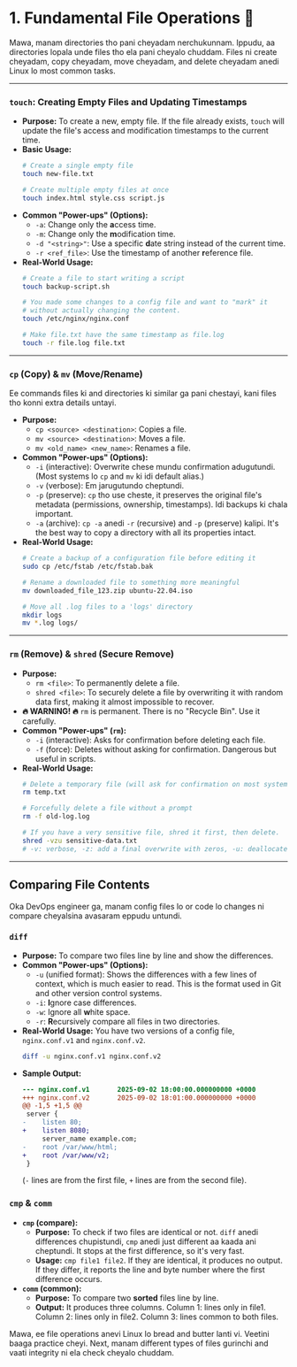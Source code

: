 # 1. Fundamental File Operations 📄

Mawa, manam directories tho pani cheyadam nerchukunnam. Ippudu, aa directories lopala unde files tho ela pani cheyalo chuddam. Files ni create cheyadam, copy cheyadam, move cheyadam, and delete cheyadam anedi Linux lo most common tasks.

---

### **`touch`**: Creating Empty Files and Updating Timestamps

*   **Purpose:** To create a new, empty file. If the file already exists, `touch` will update the file's access and modification timestamps to the current time.
*   **Basic Usage:**
    ```bash
    # Create a single empty file
    touch new-file.txt

    # Create multiple empty files at once
    touch index.html style.css script.js
    ```
*   **Common "Power-ups" (Options):**
    *   `-a`: Change only the **a**ccess time.
    *   `-m`: Change only the **m**odification time.
    *   `-d "<string>"`: Use a specific **d**ate string instead of the current time.
    *   `-r <ref_file>`: Use the timestamp of another **r**eference file.
*   **Real-World Usage:**
    ```bash
    # Create a file to start writing a script
    touch backup-script.sh

    # You made some changes to a config file and want to "mark" it
    # without actually changing the content.
    touch /etc/nginx/nginx.conf

    # Make file.txt have the same timestamp as file.log
    touch -r file.log file.txt
    ```

---

### **`cp`** (Copy) & **`mv`** (Move/Rename)

Ee commands files ki and directories ki similar ga pani chestayi, kani files tho konni extra details untayi.

*   **Purpose:**
    *   `cp <source> <destination>`: Copies a file.
    *   `mv <source> <destination>`: Moves a file.
    *   `mv <old_name> <new_name>`: Renames a file.
*   **Common "Power-ups" (Options):**
    *   `-i` (interactive): Overwrite chese mundu confirmation adugutundi. (Most systems lo `cp` and `mv` ki idi default alias.)
    *   `-v` (verbose): Em jarugutundo cheptundi.
    *   `-p` (preserve): `cp` tho use cheste, it preserves the original file's metadata (permissions, ownership, timestamps). Idi backups ki chala important.
    *   `-a` (archive): `cp -a` anedi `-r` (recursive) and `-p` (preserve) kalipi. It's the best way to copy a directory with all its properties intact.
*   **Real-World Usage:**
    ```bash
    # Create a backup of a configuration file before editing it
    sudo cp /etc/fstab /etc/fstab.bak

    # Rename a downloaded file to something more meaningful
    mv downloaded_file_123.zip ubuntu-22.04.iso

    # Move all .log files to a 'logs' directory
    mkdir logs
    mv *.log logs/
    ```

---

### **`rm`** (Remove) & **`shred`** (Secure Remove)

*   **Purpose:**
    *   `rm <file>`: To permanently delete a file.
    *   `shred <file>`: To securely delete a file by overwriting it with random data first, making it almost impossible to recover.
*   **🔥 WARNING! 🔥**
    `rm` is permanent. There is no "Recycle Bin". Use it carefully.
*   **Common "Power-ups" (`rm`):**
    *   `-i` (interactive): Asks for confirmation before deleting each file.
    *   `-f` (force): Deletes without asking for confirmation. Dangerous but useful in scripts.
*   **Real-World Usage:**
    ```bash
    # Delete a temporary file (will ask for confirmation on most systems)
    rm temp.txt

    # Forcefully delete a file without a prompt
    rm -f old-log.log

    # If you have a very sensitive file, shred it first, then delete.
    shred -vzu sensitive-data.txt
    # -v: verbose, -z: add a final overwrite with zeros, -u: deallocate and remove file after overwriting
    ```

---

## Comparing File Contents

Oka DevOps engineer ga, manam config files lo or code lo changes ni compare cheyalsina avasaram eppudu untundi.

### **`diff`**

*   **Purpose:** To compare two files line by line and show the differences.
*   **Common "Power-ups" (Options):**
    *   `-u` (unified format): Shows the differences with a few lines of context, which is much easier to read. This is the format used in Git and other version control systems.
    *   `-i`: **I**gnore case differences.
    *   `-w`: Ignore all **w**hite space.
    *   `-r`: **R**ecursively compare all files in two directories.
*   **Real-World Usage:**
    You have two versions of a config file, `nginx.conf.v1` and `nginx.conf.v2`.
    ```bash
    diff -u nginx.conf.v1 nginx.conf.v2
    ```
*   **Sample Output:**
    ```diff
    --- nginx.conf.v1       2025-09-02 18:00:00.000000000 +0000
    +++ nginx.conf.v2       2025-09-02 18:01:00.000000000 +0000
    @@ -1,5 +1,5 @@
     server {
    -    listen 80;
    +    listen 8080;
         server_name example.com;
    -    root /var/www/html;
    +    root /var/www/v2;
     }
    ```
    (`-` lines are from the first file, `+` lines are from the second file).

### **`cmp`** & **`comm`**

*   **`cmp` (compare):**
    *   **Purpose:** To check if two files are identical or not. `diff` anedi differences chupistundi, `cmp` anedi just different aa kaada ani cheptundi. It stops at the first difference, so it's very fast.
    *   **Usage:** `cmp file1 file2`. If they are identical, it produces no output. If they differ, it reports the line and byte number where the first difference occurs.
*   **`comm` (common):**
    *   **Purpose:** To compare two **sorted** files line by line.
    *   **Output:** It produces three columns. Column 1: lines only in file1. Column 2: lines only in file2. Column 3: lines common to both files.

Mawa, ee file operations anevi Linux lo bread and butter lanti vi. Veetini baaga practice cheyi. Next, manam different types of files gurinchi and vaati integrity ni ela check cheyalo chuddam.

